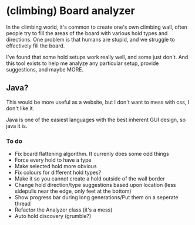 # (climbing) Board analyzer

In the climbing world, it's common to create one's own climbing wall, often people try to fill the areas of the board with various hold types and directions. One problem is that humans are stupid, and we struggle to effectively fill the board.

I've found that some hold setups work really well, and some just don't. And this tool exists to help me analyze any particular setup, provide suggestions, and maybe MORE.

## Java?
This would be more useful as a website, but I don't want to mess with css, I don't like it.

Java is one of the easiest languages with the best inherent GUI design, so java it is.

### To do
- Fix board flattening algorithm. It currenly does some odd things
- Force every hold to have a type
- Make selected hold more obvious
- Fix colours for different hold types?
- Make it so you cannot create a hold outside of the wall border
- Change hold direction/type suggestions based upon location (less sidepulls near the edge, only feet at the bottom)
- Show progress bar during long generations/Put them on a seperate thread
- Refactor the Analyzer class (it's a mess)
- Auto hold discovery (grumble?)